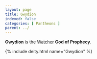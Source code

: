 ```yaml
---
layout: page
title: Gwydion
indexed: false
categories: [ Pantheons ]
parent: ../
---
```

**Gwydion** is the [Watcher](../watchers.html) **God of Prophecy**.

{% include deity.html name="Gwydion" %}